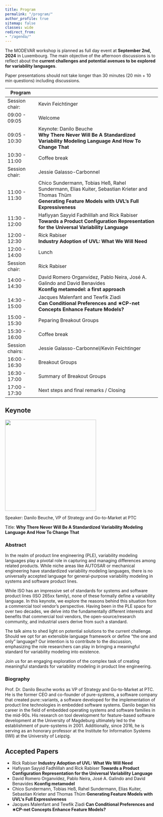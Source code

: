 ```yaml
---
title: Program
permalink: "/program/"
author_profile: true
sitemap: false
classes: wide
redirect_from:
- "/agenda/"
---
```


The MODEVAR workshop is planned as full day event at **September 2nd, 2024** in Luxembourg. The main objective of the afternoon discussions is to reflect about the **current challenges and potential avenues to be explored for variability languages**.

Paper presentations should not take longer than 30 minutes (20 min + 10 min questions) including discussions. 

| Program         |                                                                                                                                                                      |
|-----------------|----------------------------------------------------------------------------------------------------------------------------------------------------------------------|
| Session chair:  | Kevin  Feichtinger                                                                                                                                                   |
| 09:00 - 09:05   | Welcome                                                                                                                                                              |
| 09:05 - 10:30   | Keynote: Danilo Beuche<br>**Why There Never Will Be A Standardized Variability Modeling Language And How To Change That**                                         |
| 10:30 - 11:00   | Coffee   break                                                                                                                                                       |
| Session chair:  | Jessie   Galasso-Carbonnel                                                                                                                                           |
| 11:00 - 11:30   | Chico Sundermann, Tobias Heß, Rahel Sundermann, Elias Kuiter, Sebastian Krieter and Thomas Thüm<br>**Generating Feature Models with UVL’s Full Expressiveness** |
| 11:30 - 12:00   | Hafiyyan Sayyid Fadhlillah and Rick Rabiser<br>**Towards a Product Configuration Representation for the Universal Variability Language**                        |
| 12:00 - 12:30   | Rick Rabiser<br>**Industry Adoption of UVL: What We Will Need**                                                                                                     |
| 12:00 - 14:00   | Lunch                                                                                                                                                                |
| Session chair:  | Rick   Rabiser                                                                                                                                                       |
| 14:00 - 14:30   | David Romero Organvídez, Pablo Neira, José A. Galindo and David Benavides<br>**Kconfig metamodel: a first approach**                                              |
| 14:30 - 15:00   | Jacques Malenfant and Tewfik Ziadi<br> **Can Conditional Preferences and ∗CP-net Concepts Enhance Feature Models?**                                                |
| 15:00 - 15:30   | Peparing   Breakout Groups                                                                                                                                           |
| 15:30 - 16:00   | Coffee   break                                                                                                                                                       |
| Session chairs: | Jessie   Galasso-Carbonnel/Kevin Feichtinger                                                                                                                         |
| 16:00 - 16:30   | Breakout   Groups                                                                                                                                                    |
| 16:30 - 17:00   | Summary   of Breakout Groups                                                                                                                                         |
| 17:00 - 17:30   | Next   steps and final remarks / Closing                                                                                                                             |


## Keynote

<!--![Danilo Beuche](/assets/images/Beuche_bio_pic.jpg "Danilo will give the keynote at MODEVAR!")-->
<img src="https://modevar.github.io/assets/images/Beuche_bio_pic.jpg" width="300px" />

Speaker: Danilo Beuche, VP of Strategy and Go-to-Market at PTC

Title: **Why There Never Will Be A Standardized Variability Modeling Language And How To Change That**

### Abstract 
In the realm of product line engineering (PLE), variability modeling languages play a pivotal role in capturing and managing differences among related products. While niche areas like AUTOSAR or mechanical engineering have standardized variability modeling languages, there is no universally accepted language for general-purpose variability modeling in systems and software product lines.

While ISO has an impressive set of standards for systems and software product lines (ISO 265xx family), none of these formally define a variability language. In this keynote, we explore the reasons behind this situation from a commercial tool vendor’s perspective. Having been in the PLE space for over two decades, we delve into the fundamentally different interests and benefits that commercial tool vendors, the open-source/research community, and industrial users derive from such a standard.

The talk aims to shed light on potential solutions to the current challenge. Should we opt for an extensible language framework or define “the one and only” language? Our intention is to contribute to the discussion, emphasizing the role researchers can play in bringing a meaningful standard for variability modeling into existence.

Join us for an engaging exploration of the complex task of creating meaningful standards for variability modeling in product line engineering.

### Biography
Prof. Dr. Danilo Beuche works as VP of Strategy and Go-to-Market at PTC.  He is the former CEO and co-founder of pure-systems, a software company that created pure::variants, a software developed for the implementation of product line technologies in embedded software systems. Danilo began his career in the field of embedded operating systems and software families in the mid-90s. His research on tool development for feature-based software development at the University of Magdeburg ultimately led to the establishment of pure-systems in 2001. Additionally, since 2016, he is serving as an honorary professor at the Institute for Information Systems (IWI) at the University of Leipzig.

## Accepted Papers
* Rick Rabiser **Industry Adoption of UVL: What We Will Need**
* Hafiyyan Sayyid Fadhlillah and Rick Rabiser **Towards a Product Configuration Representation for the Universal Variability Language**
* David Romero Organvídez, Pablo Neira, José A. Galindo and David Benavides **Kconfig metamodel**
* Chico Sundermann, Tobias Heß, Rahel Sundermann, Elias Kuiter, Sebastian Krieter and Thomas Thüm **Generating Feature Models with UVL's Full Expressiveness**
* Jacques Malenfant and Tewfik Ziadi **Can Conditional Preferences and ∗CP-net Concepts Enhance Feature Models?**
